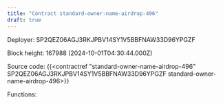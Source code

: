 ```yaml
---
title: "Contract standard-owner-name-airdrop-496"
draft: true
---
```

Deployer: SP2QEZ06AGJ3RKJPBV14SY1V5BBFNAW33D96YPGZF


 



Block height: 167988 (2024-10-01T04:30:44.000Z)

Source code: {{<contractref "standard-owner-name-airdrop-496" SP2QEZ06AGJ3RKJPBV14SY1V5BBFNAW33D96YPGZF standard-owner-name-airdrop-496>}}

Functions:


